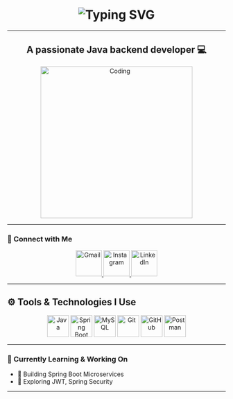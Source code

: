 <!-- 🧠 Typing Animated Welcome with Indian Touch -->
<h1 align="center">
  <img src="https://readme-typing-svg.demolab.com?font=Fira+Code&weight=600&size=30&duration=3000&pause=1000&center=true&vCenter=true&width=700&height=70&lines=Namaste+%F0%9F%99%8F%2C+I'm+Nishant!;A+Java+Backend+Developer+from+India;Welcome+to+my+GitHub+Profile" alt="Typing SVG" />
</h1>

---

<h2 align="center"> A passionate Java backend developer 💻 </h2>

<p align="center">
  <img src="https://cdn.dribbble.com/users/1162077/screenshots/3848914/media/7ed7d5ca074b48b328150e5a231e8b1f.gif" alt="Coding" width="350"/>
</p>



---

### 💫 Connect with Me

<p align="center">
  <a href="mailto:mattenishant@gmail.com">
    <img src="https://img.icons8.com/clouds/100/000000/gmail-new.png" alt="Gmail" width="60"/>
  </a>
  <a href="https://www.instagram.com/zeconiniar?igsh=MTRicjlldmp1YXhnMQ==">
    <img src="https://img.icons8.com/clouds/100/000000/instagram-new.png" alt="Instagram" width="60"/>
  </a>
  <a href="https://www.linkedin.com/in/YOUR-LINKEDIN-USERNAME/">
    <img src="https://img.icons8.com/clouds/100/000000/linkedin.png" alt="LinkedIn" width="60"/>
  </a>
</p>

---

## ⚙️ Tools & Technologies I Use

<p align="center">
  <img src="https://cdn.jsdelivr.net/gh/devicons/devicon/icons/java/java-original.svg" width="50" alt="Java"/>
  <img src="https://cdn.jsdelivr.net/gh/devicons/devicon/icons/spring/spring-original.svg" width="50" alt="Spring Boot"/>
  <img src="https://cdn.jsdelivr.net/gh/devicons/devicon/icons/mysql/mysql-original.svg" width="50" alt="MySQL"/>
  <img src="https://cdn.jsdelivr.net/gh/devicons/devicon/icons/git/git-original.svg" width="50" alt="Git"/>
  <img src="https://cdn.jsdelivr.net/gh/devicons/devicon/icons/github/github-original-white.svg" width="50" alt="GitHub"/>
  <img src="https://cdn.jsdelivr.net/gh/devicons/devicon/icons/postman/postman-original.svg" width="50" alt="Postman"/>
</p>






---

### 🚀 Currently Learning & Working On
- 🔭 Building Spring Boot Microservices
- 🔐 Exploring JWT, Spring Security

  

---


